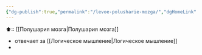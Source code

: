 ```yaml
---
{"dg-publish":true,"permalink":"/levoe-polusharie-mozga/","dgHomeLink":true,"dgPassFrontmatter":false}
---
```



⬆:: [[Полушария мозга|Полушария мозга]]

- отвечает за [[Логическое мышление|Логическое мышление]]
- 